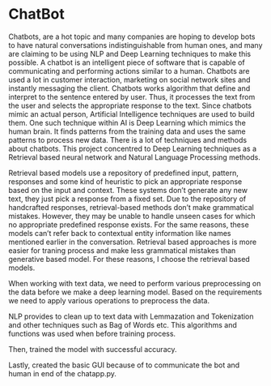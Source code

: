 # ChatBot
Chatbots, are a hot topic and many companies are hoping to develop bots to have natural conversations indistinguishable from human ones, and many are claiming to be using NLP and Deep Learning techniques to make this possible. A chatbot is an intelligent piece of software that is capable of communicating and performing actions similar to a human. Chatbots are used a lot in customer interaction, marketing on social network sites and instantly messaging the client. Chatbots works algorithm that define and interpret to the sentence entered by user. Thus, it processes the text from the user and selects the appropriate response to the text. Since chatbots mimic an actual person, Artificial Intelligence techniques are used to build them. One such technique within AI is Deep Learning which
mimics the human brain. It finds patterns from the training data and uses the same patterns to process new data. There is a lot of techniques and methods about chatbots.
This project concentred to Deep Learning techniques as a Retrieval based neural network and Natural Language Processing methods.




Retrieval based models use a repository of predefined input, pattern, responses and some kind of heuristic to pick an appropriate response based on the input and context. These systems don’t generate any new text, they just pick a response from a fixed set. Due to the repository of handcrafted responses, retrieval-based methods don’t make grammatical mistakes. However, they may be unable to handle unseen cases for which no appropriate predefined response exists. For the same reasons, these models can’t refer back to contextual entity information like names mentioned earlier in the conversation. Retrieval based approaches is more easier for traning process and make less grammatical mistakes than generative based model. For these reasons, I choose the retrieval based models. 

When working with text data, we need to perform various preprocessing on the data before we make a deep learning model. Based on the requirements we need to apply various operations to preprocess the data.

NLP provides to clean up to text data with Lemmazation and Tokenization and other techniques such as Bag of Words etc. This algorithms and functions was used when before training process.

Then, trained the model with successful accuracy. 

Lastly, created the basic GUI because of to communicate the bot and human in end of the chatapp.py.
